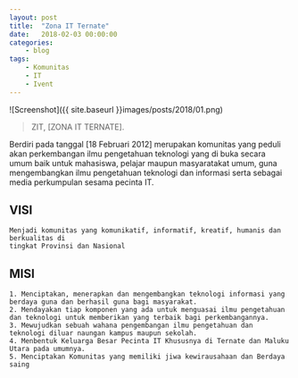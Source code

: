 ```yaml
---
layout: post
title:	"Zona IT Ternate"
date:	2018-02-03 00:00:00
categories:
    - blog
tags:
    - Komunitas
    - IT
    - Ivent
---
```


![Screenshot]({{ site.baseurl }}images/posts/2018/01.png)

> ZIT, [ZONA IT TERNATE].

Berdiri pada tanggal [18 Februari 2012] merupakan komunitas yang peduli akan perkembangan ilmu pengetahuan teknologi yang di buka secara umum baik untuk mahasiswa, pelajar maupun masyaratakat umum, guna mengembangkan ilmu pengetahuan teknologi dan informasi serta sebagai media perkumpulan sesama
pecinta IT.

## VISI

~~~
Menjadi komunitas yang komunikatif, informatif, kreatif, humanis dan berkualitas di
tingkat Provinsi dan Nasional
~~~


## MISI

~~~
1. Menciptakan, menerapkan dan mengembangkan teknologi informasi yang berdaya guna dan berhasil guna bagi masyarakat.
2. Mendayakan tiap komponen yang ada untuk menguasai ilmu pengetahuan dan teknologi untuk memberikan yang terbaik bagi perkembangannya.
3. Mewujudkan sebuah wahana pengembangan ilmu pengetahuan dan teknologi diluar naungan kampus maupun sekolah.
4. Menbentuk Keluarga Besar Pecinta IT Khususnya di Ternate dan Maluku Utara pada umumnya.
5. Menciptakan Komunitas yang memiliki jiwa kewirausahaan dan Berdaya saing
~~~

